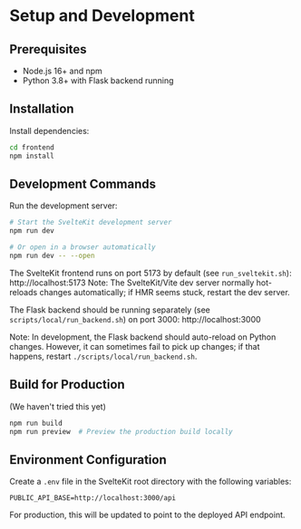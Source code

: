 # Setup and Development

## Prerequisites

- Node.js 16+ and npm
- Python 3.8+ with Flask backend running

## Installation

Install dependencies:

```bash
cd frontend
npm install
```

## Development Commands

Run the development server:

```bash
# Start the SvelteKit development server
npm run dev

# Or open in a browser automatically
npm run dev -- --open
```

The SvelteKit frontend runs on port 5173 by default (see `run_sveltekit.sh`): http://localhost:5173
Note: The SvelteKit/Vite dev server normally hot-reloads changes automatically; if HMR seems stuck, restart the dev server.

The Flask backend should be running separately (see `scripts/local/run_backend.sh`) on port 3000: http://localhost:3000

Note: In development, the Flask backend should auto-reload on Python changes. However, it can sometimes fail to pick up changes; if that happens, restart `./scripts/local/run_backend.sh`.

## Build for Production

(We haven't tried this yet)

```bash
npm run build
npm run preview  # Preview the production build locally
```

## Environment Configuration

Create a `.env` file in the SvelteKit root directory with the following variables:

```
PUBLIC_API_BASE=http://localhost:3000/api
```

For production, this will be updated to point to the deployed API endpoint. 